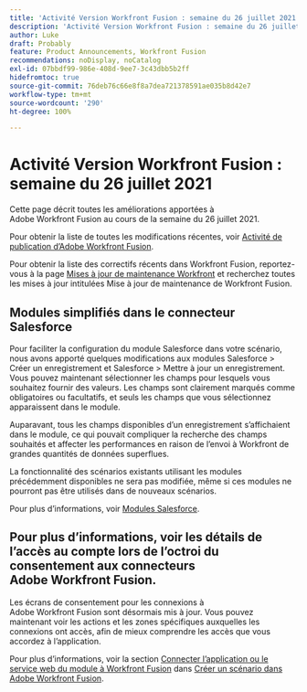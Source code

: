 ```yaml
---
title: 'Activité Version Workfront Fusion : semaine du 26 juillet 2021'
description: 'Activité Version Workfront Fusion : semaine du 26 juillet 2021'
author: Luke
draft: Probably
feature: Product Announcements, Workfront Fusion
recommendations: noDisplay, noCatalog
exl-id: 07bbdf99-986e-408d-9ee7-3c43dbb5b2ff
hidefromtoc: true
source-git-commit: 76deb76c66e8f8a7dea721378591ae035b8d42e7
workflow-type: tm+mt
source-wordcount: '290'
ht-degree: 100%

---
```


# Activité Version Workfront Fusion : semaine du 26 juillet 2021

Cette page décrit toutes les améliorations apportées à Adobe Workfront Fusion au cours de la semaine du 26 juillet 2021.

Pour obtenir la liste de toutes les modifications récentes, voir [Activité de publication d’Adobe Workfront Fusion](../../../product-announcements/product-releases/fusion-release-activity/fusion-release-activity.md).

Pour obtenir la liste des correctifs récents dans Workfront Fusion, reportez-vous à la page [Mises à jour de maintenance Workfront](https://experienceleague.adobe.com/docs/workfront-known-issues/releases/current-updates.html) et recherchez toutes les mises à jour intitulées Mise à jour de maintenance de Workfront Fusion.

## Modules simplifiés dans le connecteur Salesforce

Pour faciliter la configuration du module Salesforce dans votre scénario, nous avons apporté quelques modifications aux modules Salesforce > Créer un enregistrement et Salesforce > Mettre à jour un enregistrement. Vous pouvez maintenant sélectionner les champs pour lesquels vous souhaitez fournir des valeurs. Les champs sont clairement marqués comme obligatoires ou facultatifs, et seuls les champs que vous sélectionnez apparaissent dans le module.

Auparavant, tous les champs disponibles d’un enregistrement s’affichaient dans le module, ce qui pouvait compliquer la recherche des champs souhaités et affecter les performances en raison de l’envoi à Workfront de grandes quantités de données superflues.

La fonctionnalité des scénarios existants utilisant les modules précédemment disponibles ne sera pas modifiée, même si ces modules ne pourront pas être utilisés dans de nouveaux scénarios.

Pour plus d’informations, voir [Modules Salesforce](../../../workfront-fusion/apps-and-their-modules/salesforce-modules.md).

## Pour plus d’informations, voir les détails de l’accès au compte lors de l’octroi du consentement aux connecteurs Adobe Workfront Fusion.

Les écrans de consentement pour les connexions à Adobe Workfront Fusion sont désormais mis à jour. Vous pouvez maintenant voir les actions et les zones spécifiques auxquelles les connexions ont accès, afin de mieux comprendre les accès que vous accordez à l’application.

Pour plus d’informations, voir la section [Connecter l’application ou le service web du module à Workfront Fusion](../../../workfront-fusion/scenarios/create-a-scenario.md#connect) dans [Créer un scénario dans Adobe Workfront Fusion](../../../workfront-fusion/scenarios/create-a-scenario.md).

